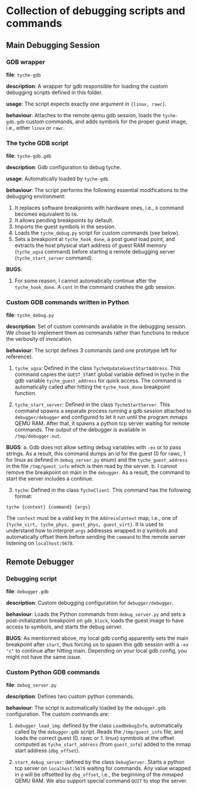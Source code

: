 # Collection of debugging scripts and commands

## Main Debugging Session

### GDB wrapper

**file**: `tyche-gdb`

**description**: A wrapper for gdb responsible for loading the custom debugging scripts defined in this folder.

**usage**: The script expects exactly one argument in `{linux, rawc}`.

**behaviour**: Attaches to the remote qemu gdb session, loads the `tyche-gdb.gdb` custom commands, and adds symbols for the proper guest image, i.e., either `linux` or `rawc`.

### The tyche GDB script

**file**: `tyche-gdb.gdb`

**description**: Gdb configuration to debug tyche.

**usage**: Automatically loaded by `tyche-gdb`.

**behaviour**: The script performs the following essential modifications to the debugging environment:
1. It replaces software breakpoints with hardware ones, i.e., `b` command becomes equivalent to `hb`.
2. It allows pending breakpoints by default.
3. Imports the guest symbols in the session.
4. Loads the `tyche_debug.py` script for custom commands (see below).
5. Sets a breakpoint at `tyche_hook_done`, a post guest load point, and extracts the host physical start address of guest RAM memory (`tyche_ugsa` command) before starting a remote debugging server (`tyche_start_server` command). 

**BUGS**:
1. For some reason, I cannot automatically continue after the `tyche_hook_done`.
A `cont` in the command crashes the gdb session.

### Custom GDB commands written in Python

**file**: `tyche_debug.py`

**description**: Set of custom commands available in the debugging session.
We chose to implement them as commands rather than functions to reduce the verbosity of invocation.

**behaviour**: The script defines 3 commands (and one prototype left for reference).

1. `tyche_ugsa`: Defined in the class `TycheUpdateGuestStartAddress`.
This command copies the `GUEST_START` global variable defined in tyche in the gdb variable `tyche_guest_address` for quick access.
The command is automatically called after hitting the `tyche_hook_done` breakpoint function.

2. `tyche_start_server`: Defined in the class `TycheStartServer`.
This command spawns a separate process running a gdb session attached to `debugger/debugger` and configured to let it run until the program mmaps QEMU RAM. After that, it spawns a python tcp server waiting for remote commands.
The output of the debugger is available in `/tmp/debugger.out`. 

**BUGS**:
a. Gdb does not allow setting debug variables with `-ex` or to pass strings. As a result, this command dumps an id for the guest (0 for rawc, 1 for linux as defined in `debug_server.py` enum) and the `tyche_guest_address` in the file `/tmp/guest_info` which is then read by the server. 
b. I cannot remove the breakpoint on main in the `debugger`. As a result, the command to start the server includes a continue.

3. `tyche`: Defined in the class `TycheClient`.
This command has the following format: 
```
tyche {context} {command} {args}
```
The `context` must be a valid key in the `AddressContext` map, i.e., one of `{tyche_virt, tyche_phys, guest_phys, guest_virt}`.
It is used to understand how to interpret `args` addresses wrapped in `@` symbols and automatically offset them before sending the `command` to the remote server listening on `localhost:5678`.

## Remote Debugger

### Debugging script

**file**: `debugger.gdb`

**description**: Custom debugging configuration for `debugger/debugger`.

**behaviour**: Loads the Python commands from `debug_server.py` and sets a post-initialization breakpoint on `gdb_block`, loads the guest image to have access to symbols, and starts the debug server.

**BUGS**: As mentionned above, my local gdb config apparently sets the main breakpoint after `start`, thus forcing us to spawn this gdb session with a `-ex "c"` to continue after hitting main.
Depending on your local gdb config, you might not have the same issue.

### Custom Python GDB commands

**file**: `debug_server.py`

**description**: Defines two custom python commands.

**behaviour**: The script is automatically loaded by the `debugger.gdb` configuration.
The custom commands are:

1. `debugger_load_img`: defined by the class `LoadDebugInfo`, automatically called by the `debugger.gdb` script.
Reads the `/tmp/guest_info` file, and loads the correct guest (0. rawc or 1. linux) synmbols at the offset computed as `tyche_start_address` (from `guest_info`) added to the mmap start address (`dbg_offset`).

2. `start_debug_server`: defined by the class `DebugServer`. Starts a python tcp server on `localhost:5678` waiting for commands. Any value wrapped in `@` will be offsetted by `dbg_offset`, i.e., the beginning of the mmaped QEMU RAM. We also support special command `QUIT` to stop the server.
